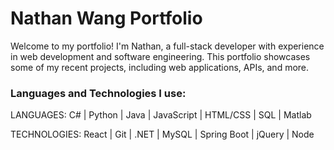 # Nathan Wang Portfolio

Welcome to my portfolio! I'm Nathan, a full-stack developer with experience in web development and software engineering. This portfolio showcases some of my recent projects, including web applications, APIs, and more.

### Languages and Technologies I use:
LANGUAGES: C# | Python | Java | JavaScript | HTML/CSS | SQL | Matlab

TECHNOLOGIES: React | Git | .NET | MySQL | Spring Boot | jQuery | Node

